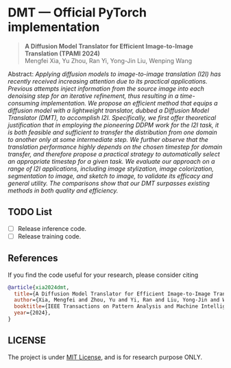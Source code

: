 # DMT &mdash; Official PyTorch implementation

> **A Diffusion Model Translator for Efficient Image-to-Image Translation (TPAMI 2024)** <br>
> Mengfei Xia, Yu Zhou, Ran Yi, Yong-Jin Liu, Wenping Wang <br>

<!-- [[Paper](https://arxiv.org/pdf/2311.18208)] -->

Abstract: *Applying diffusion models to image-to-image translation (I2I) has recently received increasing attention due to its practical applications. Previous attempts inject information from the source image into each denoising step for an iterative refinement, thus resulting in a time-consuming implementation. We propose an efficient method that equips a diffusion model with a lightweight translator, dubbed a Diffusion Model Translator (DMT), to accomplish I2I. Specifically, we first offer theoretical justification that in employing the pioneering DDPM work for the I2I task, it is both feasible and sufficient to transfer the distribution from one domain to another only at some intermediate step. We further observe that the translation performance highly depends on the chosen timestep for domain transfer, and therefore propose a practical strategy to automatically select an appropriate timestep for a given task. We evaluate our approach on a range of I2I applications, including image stylization, image colorization, segmentation to image, and sketch to image, to validate its efficacy and general utility. The comparisons show that our DMT surpasses existing methods in both quality and efficiency.*

## TODO List

- [ ] Release inference code.
- [ ] Release training code.

## References

If you find the code useful for your research, please consider citing

```bib
@article{xia2024dmt,
  title={A Diffusion Model Translator for Efficient Image-to-Image Translation},
  author={Xia, Mengfei and Zhou, Yu and Yi, Ran and Liu, Yong-Jin and Wang, Wenping},
  booktitle={IEEE Transactions on Pattern Analysis and Machine Intelligence (TPAMI)},
  year={2024},
}
```

## LICENSE

The project is under [MIT License](./LICENSE), and is for research purpose ONLY.
